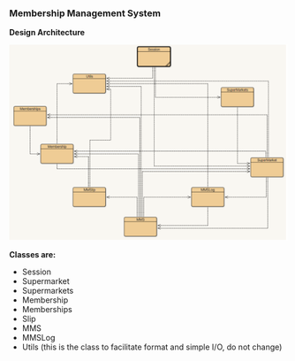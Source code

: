 ### Membership Management System

**Design Architecture**

![Design Layout](resources/MMS.png)

**Classes are:**
- Session
- Supermarket
- Supermarkets
- Membership
- Memberships
- Slip
- MMS
- MMSLog
- Utils (this is the class to facilitate format and simple I/O, do not change)


